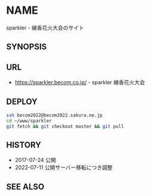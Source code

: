 # NAME

sparkler - 線香花火大会のサイト

## SYNOPSIS

## URL

- <https://sparkler.becom.co.jp/> - sparkler 線香花火大会

## DEPLOY

```zsh
ssh becom2022@becom2022.sakura.ne.jp
cd ~/www/sparkler
git fetch && git checkout master && git pull
```

## HISTORY

- 2017-07-24 公開
- 2022-07-11 公開サーバー移転につき調整

## SEE ALSO
